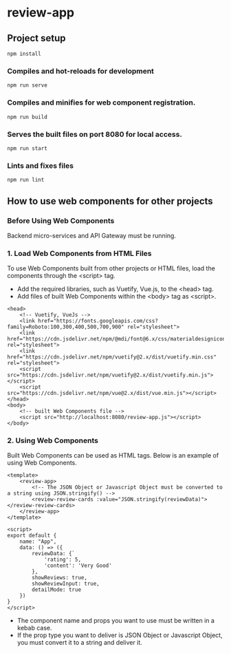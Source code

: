 # review-app

## Project setup
```
npm install
```

### Compiles and hot-reloads for development
```
npm run serve
```

### Compiles and minifies for web component registration.
```
npm run build
```

### Serves the built files on port 8080 for local access.
```
npm run start
```

### Lints and fixes files
```
npm run lint
```

## How to use web components for other projects

### Before Using Web Components
Backend micro-services and API Gateway must be running.


### 1. Load Web Components from HTML Files
To use Web Components built from other projects or HTML files, load the components through the &lt;script&gt; tag.

- Add the required libraries, such as Vuetify, Vue.js, to the &lt;head&gt; tag.
- Add files of built Web Components within the &lt;body&gt; tag as &lt;script&gt;.

```
<head>
    <!-- Vuetify, VueJs -->
    <link href="https://fonts.googleapis.com/css?family=Roboto:100,300,400,500,700,900" rel="stylesheet">
    <link href="https://cdn.jsdelivr.net/npm/@mdi/font@6.x/css/materialdesignicons.min.css" rel="stylesheet">
    <link href="https://cdn.jsdelivr.net/npm/vuetify@2.x/dist/vuetify.min.css" rel="stylesheet">
    <script src="https://cdn.jsdelivr.net/npm/vuetify@2.x/dist/vuetify.min.js"></script>
    <script src="https://cdn.jsdelivr.net/npm/vue@2.x/dist/vue.min.js"></script>
</head>
<body>
    <!-- built Web Components file -->
    <script src="http://localhost:8080/review-app.js"></script>
</body>
```

### 2. Using Web Components

Built Web Components can be used as HTML tags. Below is an example of using Web Components.

```
<template>
    <review-app>
        <!-- The JSON Object or Javascript Object must be converted to a string using JSON.stringify() -->
        <review-review-cards :value="JSON.stringify(reviewData)"></review-review-cards>
    </review-app>
</template>

<script>
export default {
    name: "App",
    data: () => ({
        reviewData: {`
            'rating': 5,
            'content': 'Very Good'
        },
        showReviews: true,
        showReviewInput: true,
        detailMode: true
    })
}
</script>
```
- The component name and props you want to use must be written in a kebab case.
- If the prop type you want to deliver is JSON Object or Javascript Object, you must convert it to a string and deliver it.

